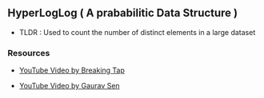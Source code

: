 ## HyperLogLog ( A prababilitic Data Structure )

- TLDR : Used to count the number of distinct elements in a large dataset

### Resources

- [YouTube Video by Breaking Tap](https://www.youtube.com/watch?v=lJYufx0bfpw)

* [YouTube Video by Gaurav Sen](https://www.youtube.com/watch?v=eV1haPUt0NU)
